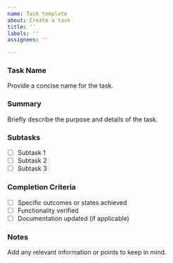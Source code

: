 ```yaml
---
name: Task template
about: Create a task
title: ''
labels: ''
assignees: ''

---
```


### Task Name
Provide a concise name for the task.

### Summary
Briefly describe the purpose and details of the task.

### Subtasks
- [ ] Subtask 1
- [ ] Subtask 2
- [ ] Subtask 3

### Completion Criteria
- [ ] Specific outcomes or states achieved
- [ ] Functionality verified
- [ ] Documentation updated (if applicable)

### Notes
Add any relevant information or points to keep in mind.
